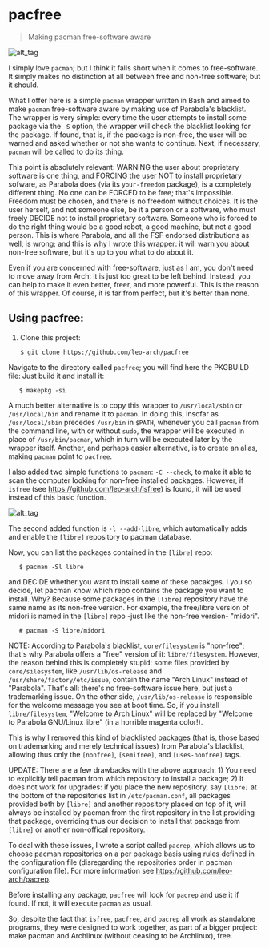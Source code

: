# pacfree

> Making pacman free-software aware

![alt_tag](https://github.com/leo-arch/pacfree/blob/master/free_pacman2.png)

I simply love `pacman`; but I think it falls short when it comes to free-software. It simply makes no distinction at all between free and non-free software; but it should. 

What I offer here is a simple `pacman` wrapper written in Bash and aimed to make `pacman` free-software aware by making use of Parabola's blacklist. The wrapper is very simple: every time the user attempts to install some package via the `-S` option, the wrapper will check the blacklist looking for the package. If found, that is, if the package is non-free, the user will be warned and asked whether or not she wants to continue. Next, if necessary, `pacman` will be called to do its thing.

This point is absolutely relevant: WARNING the user about proprietary software is one thing, and FORCING the user NOT to install
proprietary sofware, as Parabola does (via its `your-freedom` package), is a completely different thing. No one can be FORCED to be free; that's impossible. Freedom must be chosen, and there is no freedom without choices. It is the user herself, and not someone else, be it a person or a software, who must freely DECIDE not to install proprietary software. Someone who is forced to do the right thing would be a good robot, a good machine, but not a good person. This is where Parabola, and all the FSF endorsed distributions as well, is wrong; and this is why I wrote this wrapper: it will warn you about non-free software, but it's up to you what to do about it.

Even if you are concerned with free-software, just as I am, you don't need to move away from Arch: it is just too great to be left behind. Instead, you can help to make it even better, freer, and more powerful. This is the reason of this wrapper. Of course, it is far from perfect, but it's better than none.

## Using pacfree:

1. Clone this project:

       $ git clone https://github.com/leo-arch/pacfree

Navigate to the directory called `pacfree`; you will find here the PKGBUILD file: Just build it and install it:

       $ makepkg -si

A much better alternative is to copy this wrapper to `/usr/local/sbin` or `/usr/local/bin` and rename it to `pacman`. In doing this, insofar as `/usr/local/sbin` precedes `/usr/bin` in `$PATH`, whenever you call `pacman` from the command line, with or without `sudo`, the wrapper will be executed in place of `/usr/bin/pacman`, which in turn will be executed later by the wrapper itself. Another, and perhaps easier alternative, is to create an alias, making `pacman` point to `pacfree`.

I also added two simple functions to `pacman`: `-C --check`,  to make it able to scan the computer looking for non-free installed packages. However, if `isfree` (see https://github.com/leo-arch/isfree) is found, it will be used instead of this basic function.

![alt_tag](https://github.com/leo-arch/pacfree/blob/master/pacman-c.png)

The second added function is `-l --add-libre`, which automatically adds and enable the `[libre]` repository to pacman database.

Now, you can list the packages contained in the `[libre]` repo:

       $ pacman -Sl libre

and DECIDE whether you want to install some of these pacakges. I you so decide, let pacman know which repo contains the package you want to install. Why? Because some packages in the `[libre]` repository have the same name as its non-free version. For example, the free/libre version of midori is named in the `[libre]` repo -just like the non-free version- "midori".

       # pacman -S libre/midori

NOTE: According to Parabola's blacklist, `core/filesystem` is "non-free"; that's why Parabola offers a "free" version of it: `libre/filesystem`. However, the reason behind this is completely stupid: some files provided by `core/silesystem`, like `/usr/lib/os-release` and `/usr/share/factory/etc/issue`, contain the name "Arch Linux" instead of "Parabola". That's all: there's no free-software issue here, but just a trademarking issue. On the other side, `/usr/lib/os-release` is responsible for the welcome message you see at boot time. So, if you install `libre/filesystem`, "Welcome to Arch Linux" will be replaced by "Welcome to Parabola GNU/Linux libre" (in a horrible magenta color!).

This is why I removed this kind of blacklisted packages (that is, those based on trademarking and merely technical issues) from Parabola's blacklist, allowing thus only the `[nonfree]`, `[semifree]`, and `[uses-nonfree]` tags. 

UPDATE: There are a few drawbacks with the above approach: 1) You need to explicitly tell pacman from which repository to install a package; 2) It does not work for upgrades: if you place the new repository, say `[libre]` at the bottom of the repositories list in `/etc/pacman.conf`, all packages provided both by `[libre]` and another repository placed on top of it, will always be installed by pacman from the first repository in the list providing that package, overriding thus our decision to install that package from `[libre]` or another non-offical repository.

To deal with these issues, I wrote a script called `pacrep`, which allows us to choose pacman repositories on a per package basis using rules defined in the configuration file (disregarding the repositories order in pacman configuration file). For more information see https://github.com/leo-arch/pacrep.

Before installing any package, `pacfree` will look for `pacrep` and use it if found. If not, it will execute `pacman` as usual.

So, despite the fact that `isfree`, `pacfree`, and `pacrep` all work as standalone programs, they were designed to work together, as part of a bigger project: make pacman and Archlinux (without ceasing to be Archlinux), free.
